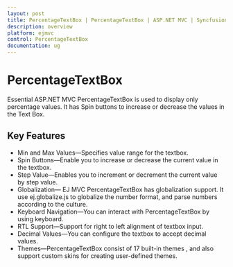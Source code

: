 ```yaml
---
layout: post
title: PercentageTextBox | PercentageTextBox | ASP.NET MVC | Syncfusion
description: overview
platform: ejmvc
control: PercentageTextBox
documentation: ug
---
```


# PercentageTextBox

Essential ASP.NET MVC PercentageTextBox is used to display only percentage values. It has Spin buttons to increase or decrease the values in the Text Box. 

## Key Features

* Min and Max Values—Specifies value range for the textbox.
* Spin Buttons—Enable you to increase or decrease the current value in the textbox.
* Step Value—Enables you to increment or decrement the current value by step value.
* Globalization— EJ MVC PercentageTextBox has globalization support. It use ej.globalize.js to globalize the number format, and parse numbers according to the culture.
* Keyboard Navigation—You can interact with PercentageTextBox by using keyboard.
* RTL Support—Support for right to left alignment of textbox input.
* Decimal Values—You can configure the textbox to accept decimal values.
* Themes—PercentageTextBox consist of 17 built-in themes , and also support custom skins for creating user-defined themes.



